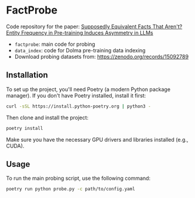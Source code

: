 # FactProbe

Code repository for the paper: [Supposedly Equivalent Facts That Aren't? Entity Frequency in Pre-training Induces Asymmetry in LLMs](under_review)

- `factprobe`: main code for probing
- `data_index`: code for Dolma pre-training data indexing
- Download probing datasets from: https://zenodo.org/records/15092789

## Installation

To set up the project, you'll need Poetry (a modern Python package manager). If you don't have Poetry installed, install it first:

```bash
curl -sSL https://install.python-poetry.org | python3 -
```

Then clone and install the project:

```bash
poetry install
```

Make sure you have the necessary GPU drivers and libraries installed (e.g., CUDA).

## Usage

To run the main probing script, use the following command:

```bash
poetry run python probe.py -c path/to/config.yaml
```
